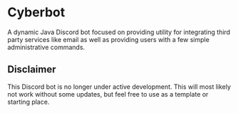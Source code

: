 # Cyberbot
A dynamic Java Discord bot focused on providing utility for integrating third party services like email as well as providing users with a few simple administrative commands.

## Disclaimer
This Discord bot is no longer under active development. This will most likely not work without some updates, but feel free to use as a template or starting place. 
